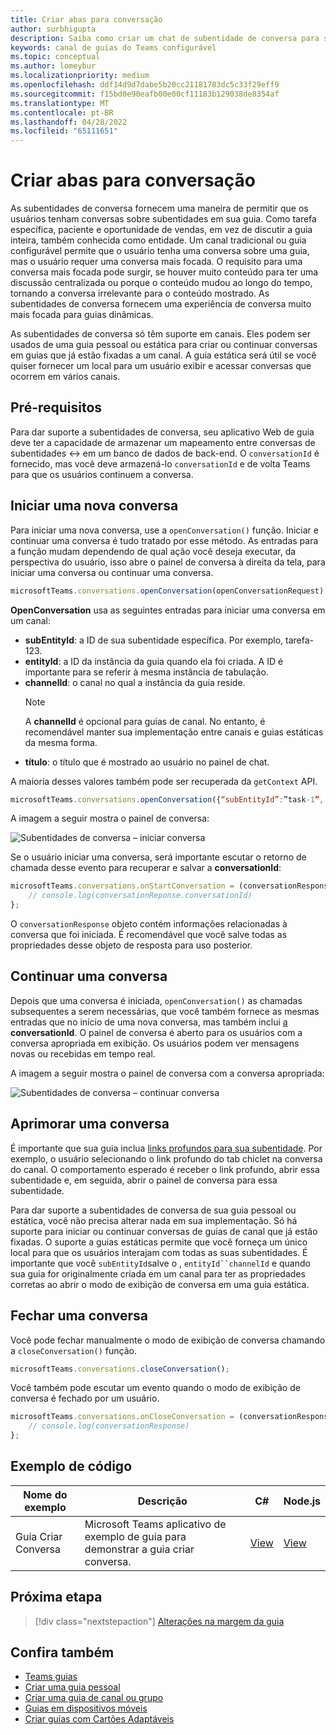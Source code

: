 ```yaml
---
title: Criar abas para conversação
author: surbhigupta
description: Saiba como criar um chat de subentidade de conversa para suas guias de canal, para gerenciar conversas usando exemplos de código
keywords: canal de guias do Teams configurável
ms.topic: conceptual
ms.author: lomeybur
ms.localizationpriority: medium
ms.openlocfilehash: ddf14d9d7dabe5b20cc21181783dc5c33f29eff9
ms.sourcegitcommit: f15bd0e90eafb00e00cf11183b129038de8354af
ms.translationtype: MT
ms.contentlocale: pt-BR
ms.lasthandoff: 04/28/2022
ms.locfileid: "65111651"
---
```

# <a name="create-conversational-tabs"></a>Criar abas para conversação

As subentidades de conversa fornecem uma maneira de permitir que os usuários tenham conversas sobre subentidades em sua guia. Como tarefa específica, paciente e oportunidade de vendas, em vez de discutir a guia inteira, também conhecida como entidade. Um canal tradicional ou guia configurável permite que o usuário tenha uma conversa sobre uma guia, mas o usuário requer uma conversa mais focada. O requisito para uma conversa mais focada pode surgir, se houver muito conteúdo para ter uma discussão centralizada ou porque o conteúdo mudou ao longo do tempo, tornando a conversa irrelevante para o conteúdo mostrado. As subentidades de conversa fornecem uma experiência de conversa muito mais focada para guias dinâmicas.

As subentidades de conversa só têm suporte em canais. Eles podem ser usados de uma guia pessoal ou estática para criar ou continuar conversas em guias que já estão fixadas a um canal. A guia estática será útil se você quiser fornecer um local para um usuário exibir e acessar conversas que ocorrem em vários canais.

## <a name="prerequisites"></a>Pré-requisitos

Para dar suporte a subentidades de conversa, seu aplicativo Web de guia deve ter a capacidade de armazenar um mapeamento entre conversas de subentidades ↔ em um banco de dados de back-end. O `conversationId` é fornecido, mas você deve armazená-lo `conversationId` e de volta Teams para que os usuários continuem a conversa.

## <a name="start-a-new-conversation"></a>Iniciar uma nova conversa

Para iniciar uma nova conversa, use a `openConversation()` função. Iniciar e continuar uma conversa é tudo tratado por esse método. As entradas para a função mudam dependendo de qual ação você deseja executar, da perspectiva do usuário, isso abre o painel de conversa à direita da tela, para iniciar uma conversa ou continuar uma conversa.

``` javascript
microsoftTeams.conversations.openConversation(openConversationRequest);
```

**OpenConversation** usa as seguintes entradas para iniciar uma conversa em um canal:

* **subEntityId**: a ID de sua subentidade específica. Por exemplo, tarefa-123.
* **entityId**: a ID da instância da guia quando ela foi criada. A ID é importante para se referir à mesma instância de tabulação.
* **channelId**: o canal no qual a instância da guia reside.
   > [!NOTE]
   > A **channelId** é opcional para guias de canal. No entanto, é recomendável manter sua implementação entre canais e guias estáticas da mesma forma.
* **título**: o título que é mostrado ao usuário no painel de chat.

A maioria desses valores também pode ser recuperada da `getContext` API.

```javascript
microsoftTeams.conversations.openConversation({“subEntityId”:”task-1”, “entityId”: “tabInstanceId-1”, “channelId”: ”19:baa6e71f65b948d189bf5c892baa8e5a@thread.skype”, “title”: "Task Title”});
```

A imagem a seguir mostra o painel de conversa:

![Subentidades de conversa – iniciar conversa](~/assets/images/tabs/conversational-subentities/start-conversation.png)

Se o usuário iniciar uma conversa, será importante escutar o retorno de chamada desse evento para recuperar e salvar a **conversationId**:

```javascript
microsoftTeams.conversations.onStartConversation = (conversationResponse) => {
    // console.log(conversationReponse.conversationId)
};
```

O `conversationResponse` objeto contém informações relacionadas à conversa que foi iniciada. É recomendável que você salve todas as propriedades desse objeto de resposta para uso posterior.

## <a name="continue-a-conversation"></a>Continuar uma conversa

Depois que uma conversa é iniciada, `openConversation()` as chamadas subsequentes a serem necessárias, que você também fornece as mesmas entradas que no início de uma nova conversa, mas também inclui [a](#start-a-new-conversation) **conversationId**. O painel de conversa é aberto para os usuários com a conversa apropriada em exibição. Os usuários podem ver mensagens novas ou recebidas em tempo real.

A imagem a seguir mostra o painel de conversa com a conversa apropriada:

![Subentidades de conversa – continuar conversa](~/assets/images/tabs/conversational-subentities/continue-conversation.png)

## <a name="enhance-a-conversation"></a>Aprimorar uma conversa

É importante que sua guia inclua [links profundos para sua subentidade](~/concepts/build-and-test/deep-links.md). Por exemplo, o usuário selecionando o link profundo do tab chiclet na conversa do canal. O comportamento esperado é receber o link profundo, abrir essa subentidade e, em seguida, abrir o painel de conversa para essa subentidade.

Para dar suporte a subentidades de conversa de sua guia pessoal ou estática, você não precisa alterar nada em sua implementação. Só há suporte para iniciar ou continuar conversas de guias de canal que já estão fixadas. O suporte a guias estáticas permite que você forneça um único local para que os usuários interajam com todas as suas subentidades. É importante que você `subEntityId`salve o , `entityId``channelId` e quando sua guia for originalmente criada em um canal para ter as propriedades corretas ao abrir o modo de exibição de conversa em uma guia estática.

## <a name="close-a-conversation"></a>Fechar uma conversa

Você pode fechar manualmente o modo de exibição de conversa chamando a `closeConversation()` função.

```javascript
microsoftTeams.conversations.closeConversation();
```

Você também pode escutar um evento quando o modo de exibição de conversa é fechado por um usuário.

```javascript
microsoftTeams.conversations.onCloseConversation = (conversationResponse) => {
    // console.log(conversationResponse)
};
```

## <a name="code-sample"></a>Exemplo de código

| Nome do exemplo | Descrição | C# |Node.js|
|-------------|-------------|------|----|
|Guia Criar Conversa| Microsoft Teams aplicativo de exemplo de guia para demonstrar a guia criar conversa. | [View](https://github.com/OfficeDev/Microsoft-Teams-Samples/tree/main/samples/tab-conversations/csharp) |  [View](https://github.com/OfficeDev/Microsoft-Teams-Samples/tree/main/samples/tab-conversations/nodejs) |

## <a name="next-step"></a>Próxima etapa

> [!div class="nextstepaction"]
> [Alterações na margem da guia](~/resources/removing-tab-margins.md)

## <a name="see-also"></a>Confira também

* [Teams guias](~/tabs/what-are-tabs.md)
* [Criar uma guia pessoal](~/tabs/how-to/create-personal-tab.md)
* [Criar uma guia de canal ou grupo](~/tabs/how-to/create-channel-group-tab.md)
* [Guias em dispositivos móveis](~/tabs/design/tabs-mobile.md)
* [Criar guias com Cartões Adaptáveis](~/tabs/how-to/build-adaptive-card-tabs.md)
